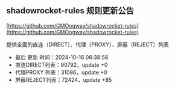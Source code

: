 ## shadowrocket-rules 规则更新公告

[https://github.com/GMOogway/shadowrocket-rules](https://github.com/GMOogway/shadowrocket-rules)

提供全面的直连（DIRECT）、代理（PROXY）、屏蔽（REJECT）列表
- 最后 更新 时间：2024-10-16 06:38:58
- 直连DIRECT列表：90792，update +0
- 代理PROXY 列表：31086，update +0
- 屏蔽REJECT列表：72424，update +85